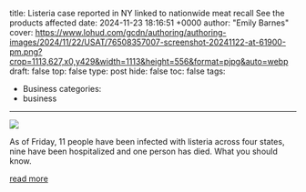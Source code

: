 title: Listeria case reported in NY linked to nationwide meat recall See the products affected
date: 2024-11-23 18:16:51 +0000
author: "Emily Barnes"
cover: https://www.lohud.com/gcdn/authoring/authoring-images/2024/11/22/USAT/76508357007-screenshot-20241122-at-61900-pm.png?crop=1113,627,x0,y429&width=1113&height=556&format=pjpg&auto=webp
draft: false
top: false
type: post
hide: false
toc: false
tags:
  - Business
categories:
  - business
---

![](https://www.lohud.com/gcdn/authoring/authoring-images/2024/11/22/USAT/76508357007-screenshot-20241122-at-61900-pm.png?crop=1113,627,x0,y429&width=1113&height=556&format=pjpg&auto=webp)

As of Friday, 11 people have been infected with listeria across four states, nine have been hospitalized and one person has died. What you should know.

[read more](https://www.lohud.com/story/news/2024/11/23/listeria-case-in-ny-linked-to-meat-recall-see-the-products-affected/76523090007/)
